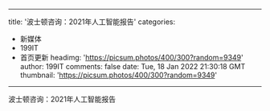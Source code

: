 
---
title: '波士顿咨询：2021年人工智能报告'
categories: 
 - 新媒体
 - 199IT
 - 首页更新
headimg: 'https://picsum.photos/400/300?random=9349'
author: 199IT
comments: false
date: Tue, 18 Jan 2022 21:30:18 GMT
thumbnail: 'https://picsum.photos/400/300?random=9349'
---

<div>   
波士顿咨询：2021年人工智能报告  
</div>
            